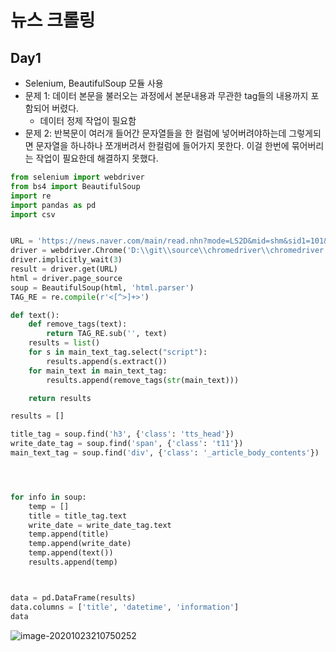 # 뉴스 크롤링

## Day1

- Selenium, BeautifulSoup 모듈 사용
- 문제 1: 데이터 본문을 불러오는 과정에서 본문내용과 무관한 tag들의 내용까지 포함되어 버렸다.
  - 데이터 정제 작업이 필요함
- 문제 2: 반복문이 여러개 들어간 문자열들을 한 컬럼에 넣어버려야하는데 그렇게되면 문자열을 하나하나 쪼개버려서 한컬럼에 들어가지 못한다. 이걸 한번에 묶어버리는 작업이 필요한데 해결하지 못했다.

```python
from selenium import webdriver
from bs4 import BeautifulSoup
import re
import pandas as pd
import csv


URL = 'https://news.naver.com/main/read.nhn?mode=LS2D&mid=shm&sid1=101&sid2=259&oid=421&aid=0004945097'
driver = webdriver.Chrome('D:\\git\\source\\chromedriver\\chromedriver.exe')
driver.implicitly_wait(3)
result = driver.get(URL)
html = driver.page_source
soup = BeautifulSoup(html, 'html.parser')
TAG_RE = re.compile(r'<[^>]+>')

def text():
    def remove_tags(text):
        return TAG_RE.sub('', text)
    results = list()
    for s in main_text_tag.select("script"):
        results.append(s.extract())
    for main_text in main_text_tag:
        results.append(remove_tags(str(main_text)))

    return results

results = []

title_tag = soup.find('h3', {'class': 'tts_head'})
write_date_tag = soup.find('span', {'class': 't11'})
main_text_tag = soup.find('div', {'class': '_article_body_contents'})




for info in soup:
    temp = []
    title = title_tag.text
    write_date = write_date_tag.text
    temp.append(title)
    temp.append(write_date)
    temp.append(text())
    results.append(temp)



data = pd.DataFrame(results)
data.columns = ['title', 'datetime', 'information']
data
```

![image-20201023210750252](C:\Users\USER\AppData\Roaming\Typora\typora-user-images\image-20201023210750252.png)